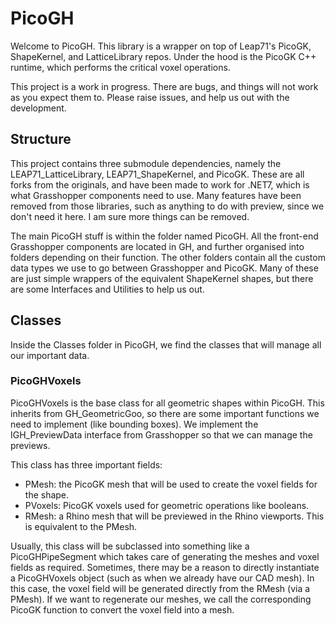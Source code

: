 # PicoGH
Welcome to PicoGH. This library is a wrapper on top of Leap71's PicoGK, ShapeKernel, and LatticeLibrary repos. Under the hood is the PicoGK C++ runtime, which performs the critical voxel operations. 

This project is a work in progress. There are bugs, and things will not work as you expect them to. Please raise issues, and help us out with the development. 

## Structure
This project contains three submodule dependencies, namely the LEAP71_LatticeLibrary, LEAP71_ShapeKernel, and PicoGK. These are all forks from the originals, and have been made to work for .NET7, which is what Grasshopper components need to use. Many features have been removed from those libraries, such as anything to do with preview, since we don't need it here. I am sure more things can be removed. 

The main PicoGH stuff is within the folder named PicoGH. All the front-end Grasshopper components are located in GH, and further organised into folders depending on their function. The other folders contain all the custom data types we use to go between Grasshopper and PicoGK. Many of these are just simple wrappers of the equivalent ShapeKernel shapes, but there are some Interfaces and Utilities to help us out. 

## Classes
Inside the Classes folder in PicoGH, we find the classes that will manage all our important data. 

### PicoGHVoxels
PicoGHVoxels is the base class for all geometric shapes within PicoGH. This inherits from GH_GeometricGoo, so there are some important functions we need to implement (like bounding boxes). We implement the IGH_PreviewData interface from Grasshopper so that we can manage the previews. 

This class has three important fields:
- PMesh: the PicoGK mesh that will be used to create the voxel fields for the shape.
- PVoxels: PicoGK voxels used for geometric operations like booleans.
- RMesh: a Rhino mesh that will be previewed in the Rhino viewports. This is equivalent to the PMesh.

Usually, this class will be subclassed into something like a PicoGHPipeSegment which takes care of generating the meshes and voxel fields as required. Sometimes, there may be a reason to directly instantiate a PicoGHVoxels object (such as when we already have our CAD mesh). In this case, the voxel field will be generated directly from the RMesh (via a PMesh). If we want to regenerate our meshes, we call the corresponding PicoGK function to convert the voxel field into a mesh. 
